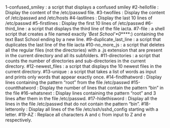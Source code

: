 #
1-confused_smiley : a script that displays a confused smiley
#2-hellofile : Display the content of the /etc/passwd file.
#3-twofiles : Display the content of /etc/passwd and /etc/hosts
#4-lastlines : Display the last 10 lines of /etc/passwd
#5-firstlines : Display the first 10 lines of /etc/passwd
#6-third_line : a script that displays the third line of the file iacta.
#7-file : a shell script that creates a file named exactly *\'Best School'\*0*****:) containing the text Bast School ending by a new line.
#9-duplicate_last_line : a script that duplicates the last line of the file iacta
#10-no_more_js : a script that deletes all the regular files (not the directories) with a .js extension that are present in the current directory and all its subfolders.
#11-directories : a script that counts the number of directories and sub-directories in the current directory.
#12-newest_files : a script that displays the 10 newest files in the current directory.
#13-unique : a script that takes a list of words as input and prints only words that appear exactly once.
#14-findthatword : Display lines containing the pattern “root” from the file /etc/passwd
#15-countthatword : Display the number of lines that contain the pattern “bin” in the file
#16-whatsnext : Display lines containing the pattern “root” and 3 lines after them in the file /etc/passwd.
#17-hidethisword : Display all the lines in the file /etc/passwd that do not contain the pattern “bin”.
#18-letteronly : Display all lines of the file /etc/ssh/sshd_config starting with a letter.
#19-AZ : Replace all characters A and c from input to Z and e respectively.
